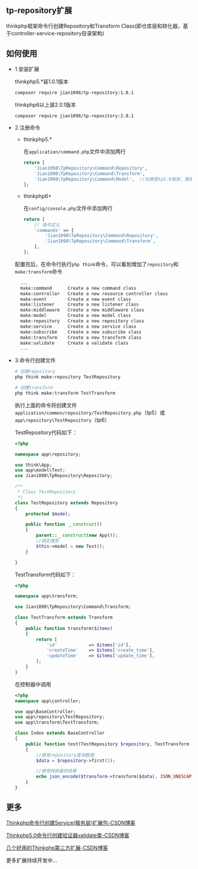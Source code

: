 ## tp-repository扩展
thinkphp框架命令行创建Repository和Transform Class(即仓库层和转化器，基于controller-service-repository目录架构)





## 如何使用

- 1.安装扩展

  thinkphp5.*装1.0.1版本

  ```bash
  composer require jian1098/tp-repository:1.0.1
  ```

  thinkphp6以上装2.0.1版本

  ```bash
  composer require jian1098/tp-repository:2.0.1
  ```

- 2.注册命令

  - thinkphp5.*

    在`application/command.php`文件中添加两行

    ```php
    return [
        'Jian1098\TpRepository\Command\Repository',
        'Jian1098\TpRepository\Command\Transform',
        'Jian1098\TpRepository\Command\Model',  //如果是tp5.0框架，需要make:model命令可以增加这一行实现
    ];
    ```

  - thinkphp6+

    在`config/console.php`文件中添加两行

    ```php
    return [
        // 指令定义
        'commands' => [
            'Jian1098\TpRepository\Command\Repository',
            'Jian1098\TpRepository\Command\Transform',
        ],
    ];
    ```

  配置完后，在命令行执行`php think`命令，可以看到增加了`repository`和`make:transform`命令

    ```bash
      ...
      make:command      Create a new command class
      make:controller   Create a new resource controller class
      make:event        Create a new event class
      make:listener     Create a new listener class
      make:middleware   Create a new middleware class
      make:model        Create a new model class
      make:repository   Create a new repository class
      make:service      Create a new service class
      make:subscribe    Create a new subscribe class
      make:transform    Create a new transform class
      make:validate     Create a validate class
      ...
    ```

- 3.命令行创建文件

  ```bash
  # 创建repository
  php think make:repository TestRepository
  
  # 创建transform
  php think make:transform TestTransform
  ```

  执行上面的命令将创建文件`application/common/repository/TestRepository.php`（tp5）或 `app\repository\TestRepository`（tp6）
  
  TestRepository代码如下：
  
  ```php
  <?php
  
  namespace app\repository;
  
  use think\App;
  use app\model\Test;
  use Jian1098\TpRepository\Repository;
  
  /**
   * Class TestRepository
   */
  class TestRepository extends Repository
  {
      protected $model;
  
      public function __construct()
      {
          parent::__construct(new App());
          //绑定模型
          $this->model = new Test();
      }
  
  }
  ```
  
  TestTransform代码如下：
  
  ```php
  <?php
  
  namespace app\transform;
  
  use Jian1098\TpRepository\Command\Transform;
  
  class TestTransform extends Transform
  {
      public function transform($items)
      {
          return [
              'id'            => $items['id'],
              'createTime'    => $items['create_time'],
              'updateTime'    => $items['update_time'],
          ];
      }
  }
  ```
  
  在控制器中调用
  
  ```php
  <?php
  namespace app\controller;
  
  use app\BaseController;
  use app\repository\TestRepository;
  use app\transform\TestTransform;
  
  class Index extends BaseController
  {
      public function test(TestRepository $repository, TestTransform $transform)
      {
          //使用repository查询数据
          $data = $repository->first(1);
  
          //使用转换器将结果
          echo json_encode($transform->transform($data), JSON_UNESCAPED_UNICODE);
      }
  }
  ```
  
  



## 更多

[Thinkphp命令行创建Service(服务层)扩展包-CSDN博客](https://blog.csdn.net/C_jian/article/details/137814400?spm=1001.2014.3001.5501)

[Thinkphp5.0命令行创建验证器validate类-CSDN博客](https://blog.csdn.net/C_jian/article/details/137771056?spm=1001.2014.3001.5501)

[几个好用的Thinkphp第三方扩展-CSDN博客](https://blog.csdn.net/C_jian/article/details/137681152?spm=1001.2014.3001.5501)

更多扩展持续开发中...
